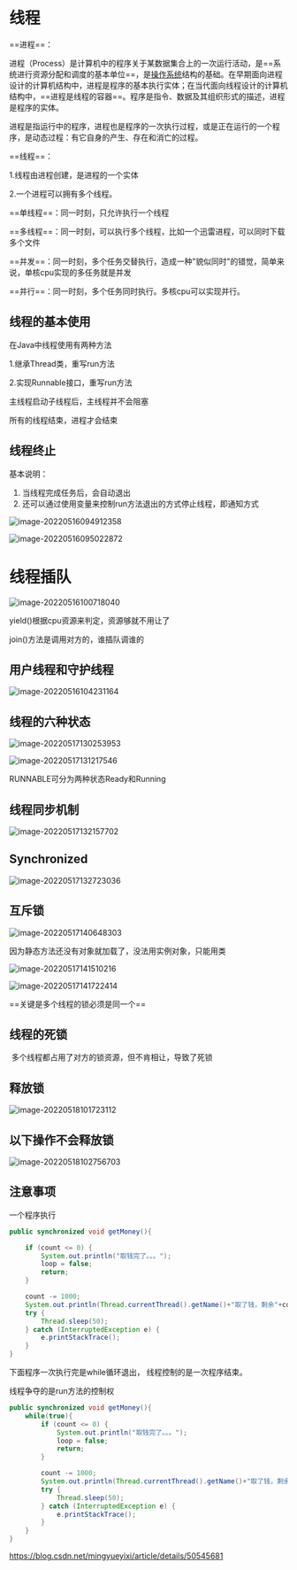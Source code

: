 # 线程

==进程==：

进程（Process）是计算机中的程序关于某数据集合上的一次运行活动，是==系统进行资源分配和调度的基本单位==，是[操作系统](https://baike.baidu.com/item/操作系统)结构的基础。在早期面向进程设计的计算机结构中，进程是程序的基本执行实体；在当代面向线程设计的计算机结构中，==进程是线程的容器==。程序是指令、数据及其组织形式的描述，进程是程序的实体。

进程是指运行中的程序，进程也是程序的一次执行过程，或是正在运行的一个程序，是动态过程：有它自身的产生、存在和消亡的过程。

==线程==：

1.线程由进程创建，是进程的一个实体

2.一个进程可以拥有多个线程。

==单线程==：同一时刻，只允许执行一个线程

==多线程==：同一时刻，可以执行多个线程，比如一个迅雷进程，可以同时下载多个文件

==并发==：同一时刻，多个任务交替执行，造成一种"貌似同时"的错觉，简单来说，单核cpu实现的多任务就是并发

==并行==：同一时刻，多个任务同时执行。多核cpu可以实现并行。

## 线程的基本使用

在Java中线程使用有两种方法

1.继承Thread类，重写run方法

2.实现Runnable接口，重写run方法



主线程启动子线程后，主线程并不会阻塞

所有的线程结束，进程才会结束

## 线程终止

基本说明：

1. 当线程完成任务后，会自动退出
2. 还可以通过使用变量来控制run方法退出的方式停止线程，即通知方式

![image-20220516094912358](线程.assets/image-20220516094912358-16526657535441.png)

![image-20220516095022872](线程.assets/image-20220516095022872-16526658236902.png)





# 线程插队

![image-20220516100718040](线程.assets/image-20220516100718040-16526668390273.png)

yield()根据cpu资源来判定，资源够就不用让了

join()方法是调用对方的，谁插队调谁的

## 用户线程和守护线程

![image-20220516104231164](线程.assets/image-20220516104231164-16526689520134.png)



## 线程的六种状态

![image-20220517130253953](线程.assets/image-20220517130253953-16527637746955.png)

![image-20220517131217546](线程.assets/image-20220517131217546-16527643386976.png)

RUNNABLE可分为两种状态Ready和Running

## 线程同步机制

![image-20220517132157702](线程.assets/image-20220517132157702-16527649189557.png)



## Synchronized

![image-20220517132723036](线程.assets/image-20220517132723036-16527652443658.png)

## 互斥锁

![image-20220517140648303](线程.assets/image-20220517140648303-16527676099519.png)



因为静态方法还没有对象就加载了，没法用实例对象，只能用类

![image-20220517141510216](线程.assets/image-20220517141510216-165276811121010.png)



![image-20220517141722414](线程.assets/image-20220517141722414-165276824342311.png)

==关键是多个线程的锁必须是同一个==

## 线程的死锁

​	多个线程都占用了对方的锁资源，但不肯相让，导致了死锁

## 释放锁

![image-20220518101723112](线程.assets/image-20220518101723112-165284024404712.png)



## 以下操作不会释放锁

![image-20220518102756703](线程.assets/image-20220518102756703-165284087798913.png)

## 注意事项

一个程序执行

```java
public synchronized void getMoney(){

    if (count <= 0) {
        System.out.println("取钱完了。。。");
        loop = false;
        return;
    }

    count -= 1000;
    System.out.println(Thread.currentThread().getName()+"取了钱，剩余"+count);
    try {
        Thread.sleep(50);
    } catch (InterruptedException e) {
        e.printStackTrace();
    }
}

```



下面程序一次执行完是while循环退出， 线程控制的是一次程序结束。

线程争夺的是run方法的控制权

```java
public synchronized void getMoney(){
    while(true){
        if (count <= 0) {
            System.out.println("取钱完了。。。");
            loop = false;
            return;
        }

        count -= 1000;
        System.out.println(Thread.currentThread().getName()+"取了钱，剩余"+count);
        try {
            Thread.sleep(50);
        } catch (InterruptedException e) {
            e.printStackTrace();
        }   
    }
}
```

https://blog.csdn.net/mingyueyixi/article/details/50545681
